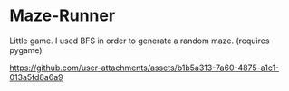 # Maze-Runner
Little game. I used BFS in order to generate a random maze.  (requires pygame)

https://github.com/user-attachments/assets/b1b5a313-7a60-4875-a1c1-013a5fd8a6a9

